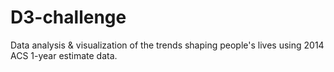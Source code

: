 # D3-challenge
Data analysis &amp; visualization of the trends shaping people's lives using 2014 ACS 1-year estimate data.
